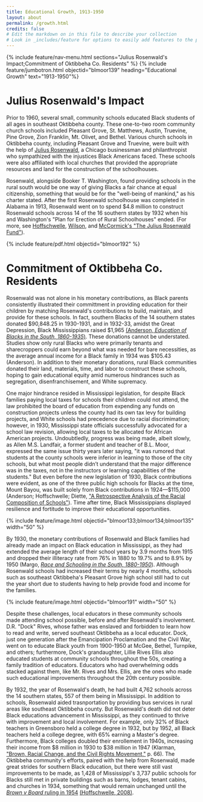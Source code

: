 ```yaml
---
title: Educational Growth, 1913-1950
layout: about
permalink: /growth.html
credits: false
# Edit the markdown on in this file to describe your collection
# Look in _includes/feature for options to easily add features to the page
---
```


{% include feature/nav-menu.html sections="Julius Rosenwald's Impact;Commitment of Oktibbeha Co. Residents" %}
{% include feature/jumbotron.html objectid="blmoor139" heading="Educational Growth" text="1913-1950"%}

# Julius Rosenwald's Impact

Prior to 1960, several small, community schools educated Black students of all ages in southeast Oktibbeha county. These one-to-two room community church schools included Pleasant Grove, St. Matthews, Austin, Truevine, Pine Grove, Zion Franklin, Mt. Olivet, and Bethel. Various church schools in Oktibbeha county, including Pleasant Grove and Truevine, were built with the help of [Julius Rosenwald](https://www.philanthropyroundtable.org/hall-of-fame/julius-rosenwald/), a Chicago businessman and philanthropist who sympathized with the injustices Black Americans faced. These schools were also affiliated with local churches that provided the appropriate resources and land for the construction of the schoolhouses. 

Rosenwald, alongside Booker T. Washington, found providing schools in the rural south would be one way of giving Blacks a fair chance at equal citizenship, something that would be for the "well-being of mankind," as his charter stated. After the first Rosenwald schoolhouse was completed in Alabama in 1913, Rosenwald went on to spend $4.8 million to construct Rosenwald schools across 14 of the 16 southern states by 1932 when his and Washington's "Plan for Erection of Rural Schoolhouses" ended. (For more, see [Hoffschwelle](https://www.worldcat.org/title/62741561), [Wilson](https://www.worldcat.org/title/1521961), and [McCormick's "The Julius Rosenwald Fund"](https://doi.org/10.2307/2292184)).

{% include feature/pdf.html objectid="blmoor192" %}

# Commitment of Oktibbeha Co. Residents

Rosenwald was not alone in his monetary contributions, as Black parents consistently illustrated their committment in providing education for their children by matching Rosenwald's contributions to build, maintain, and provide for these schools. In fact, southern Blacks of the 14 southern states donated $90,848.25 in 1930-1931, and in 1932-33, amidst the Great Depression, Black Mississippians raised $1,965 [(Anderson, *Education of Blacks in the South, 1860-1935*)](https://www.worldcat.org/title/17297653). These donations cannot be understated.  Studies show only rural Blacks who were primarily tenants and sharecroppers could earn beyond what was needed for bare necessities, as the average annual income for a Black family in 1934 was $105.43 (Anderson). In addition to their monetary donations, rural Black communities donated their land, materials, time, and labor to construct these schools, hoping to gain educational equity amid numerous hindrances such as segregation, disenfranchisement, and White supremacy.  

One major hindrance resided in Mississippi legislation, for despite Black families paying local taxes for schools their children could not attend, the law prohibited the board of education from expending any funds on construction projects unless the county had its own tax levy for building projects, and  White schools had precedence due to racial discrimimation; however, in 1930, Mississippi state officials successfully advocated for a school law revision, allowing local taxes to be allocated for African American projects. Undoubtledly, progress was being made, albeit slowly, as Allen M.S. Landfair, a former student and teacher of B.L. Moor, expressed the same issue thirty years later saying, "it was rumored that students at the county schools were inferior in learning to those of the city schools, but what most people didn’t understand that the major difference was in the taxes, not in the instructors or learning capabilities of the students." But even before the new legislation of 1930, Black contributions were evident, as one of the three public high schools for Blacks at the time, Mount Bayou, was built solely from Black contributions in 1924—$115,000 (Anderson; Hoffschwelle; Diette, ["A Retrospective Analysis of the Racial Composition of Schools"](https://doi.org/10.7758/rsf.2021.7.1.10)). Time after time, Black Mississippians displayed resilience and fortitude to improve their educational opportunities.
 
 {% include feature/image.html objectid="blmoor133;blmoor134;blmoor135" width="50" %}

By 1930, the monetary contributions of Rosenwald and Black families had already made an impact on Black education in Mississippi, as they had extended the average length of their school years by 3.9 months from 1915 and dropped their illiteracy rate from 76% in 1880 to 19.7% and to 8.9% by 1950 (Margo, [*Race and Schooling in the South, 1880-1950*](https://www.worldcat.org/title/22308887)). Although Rosenwald schools had increased their terms by nearly 4 months, schools such as southeast Oktibbeha's Pleasant Grove high school still had to cut the year short due to students having to help provide food and income for the families.

{% include feature/image.html objectid="blmoor191" width="50" %}

Despite these challenges, local educators in these community schools made attending school possible, before and after Rosenwald's involvement. D.R. "Dock" Rives, whose father was enslaved and forbidden to learn how to read and write, served southeast Oktibbeha as a local educator. Dock, just one generation after the Emancipation Proclamation and the Civil War, went on to educate Black youth from 1900-1950 at McGee, Bethel, Turnpike, and others; furthermore, Dock's grandaughter, Lillie Rives Ellis<!--link to page?--> also educated students at community schools throughout the 50s, creating a family tradition of educators. Educators who had overwhelming odds stacked against them, like Mr. Rives and Mrs. Ellis, are the ones who made such educational improvements throughout the 20th century possible. 

By 1932, the year of Rosenwald's death, he had built 4,762 schools across the 14 southern states, 557 of them being in Mississippi. In addition to schools, Rosenwald aided trasnportation by providing bus services in rural areas like southeast Oktibbeha county. But Rosenwald's death did not deter Black educations advancement in Mississippi, as they continued to thrive with improvement and local involvement. For example, only 32% of Black teachers in Greensboro held a college degree in 1932, but by 1952, all Black teachers held a college degree, with 65% earning a Master's degree. Furthermore, Black colleges doubled their enrollement in 1940s, increasing their income from $8 million in 1930 to $38 million in 1947 (Klarman, ["Brown, Racial Change, and the Civil Rights Movement,"](https://www.jstor.org/stable/1073592) p. 66). The Oktibbeha community's efforts, paired with the help from Rosenwald, made great strides for southern Black education, but there were still vast improvements to be made, as 1,428 of Mississippi's 3,737 public schools for Blacks still met in private buildings such as barns, lodges, tenant cabins, and churches in 1934, something that would remain unchanged until the [*Brown v Board* ruling in 1954](https://savingplaces.org/stories/rosenwald-fellows-and-the-journey-to-brown-v-board-of-education) [(Hoffschwelle, 2008)](https://www.worldcat.org/title/62741561).